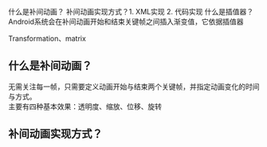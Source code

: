 
什么是补间动画？
补间动画实现方式？1. XML实现 2. 代码实现
什么是插值器？Android系统会在补间动画开始和结束关键帧之间插入渐变值，它依据插值器

Transformation、matrix


## 什么是补间动画？
无需关注每一帧，只需要定义动画开始与结束两个关键帧，并指定动画变化的时间与方式。  
主要有四种基本效果：透明度、缩放、位移、旋转



## 补间动画实现方式？